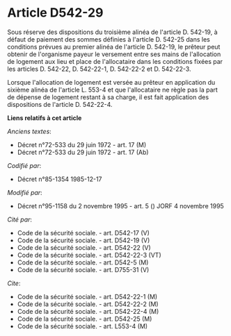 # Article D542-29

Sous réserve des dispositions du troisième alinéa de l'article D. 542-19, à défaut de paiement des sommes définies à
l'article D. 542-25 dans les conditions prévues au premier alinéa de l'article D. 542-19, le prêteur peut obtenir de
l'organisme payeur le versement entre ses mains de l'allocation de logement aux lieu et place de l'allocataire dans les
conditions fixées par les articles D. 542-22, D. 542-22-1, D. 542-22-2 et D. 542-22-3.

Lorsque l'allocation de logement est versée au prêteur en application du sixième alinéa de l'article L. 553-4 et que
l'allocataire ne règle pas la part de dépense de logement restant à sa charge, il est fait application des dispositions de
l'article D. 542-22-4.

**Liens relatifs à cet article**

_Anciens textes_:

  - Décret n°72-533 du 29 juin 1972 - art. 17 (M)
  - Décret n°72-533 du 29 juin 1972 - art. 17 (Ab)

_Codifié par_:

  - Décret n°85-1354 1985-12-17

_Modifié par_:

  - Décret n°95-1158 du 2 novembre 1995 - art. 5 () JORF 4 novembre 1995

_Cité par_:

  - Code de la sécurité sociale. - art. D542-17 (V)
  - Code de la sécurité sociale. - art. D542-19 (V)
  - Code de la sécurité sociale. - art. D542-22 (V)
  - Code de la sécurité sociale. - art. D542-22-3 (VT)
  - Code de la sécurité sociale. - art. D542-5 (M)
  - Code de la sécurité sociale. - art. D755-31 (V)

_Cite_:

  - Code de la sécurité sociale. - art. D542-22-1 (M)
  - Code de la sécurité sociale. - art. D542-22-2 (M)
  - Code de la sécurité sociale. - art. D542-22-4 (M)
  - Code de la sécurité sociale. - art. D542-25 (M)
  - Code de la sécurité sociale. - art. L553-4 (M)

